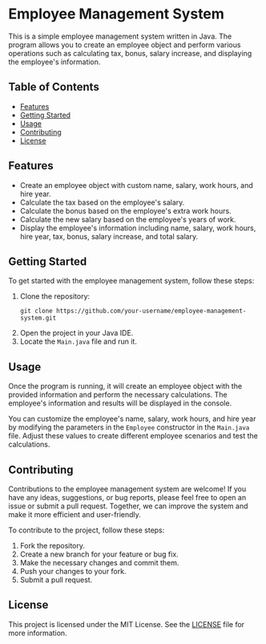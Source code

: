 <h1>Employee Management System</h1>

<p>This is a simple employee management system written in Java. The program allows you to create an employee object and perform various operations such as calculating tax, bonus, salary increase, and displaying the employee's information.</p>

<h2>Table of Contents</h2>
<ul>
  <li><a href="#features">Features</a></li>
  <li><a href="#getting-started">Getting Started</a></li>
  <li><a href="#usage">Usage</a></li>
  <li><a href="#contributing">Contributing</a></li>
  <li><a href="#license">License</a></li>
</ul>

<h2 id="features">Features</h2>

<ul>
  <li>Create an employee object with custom name, salary, work hours, and hire year.</li>
  <li>Calculate the tax based on the employee's salary.</li>
  <li>Calculate the bonus based on the employee's extra work hours.</li>
  <li>Calculate the new salary based on the employee's years of work.</li>
  <li>Display the employee's information including name, salary, work hours, hire year, tax, bonus, salary increase, and total salary.</li>
</ul>

<h2 id="getting-started">Getting Started</h2>

<p>To get started with the employee management system, follow these steps:</p>

<ol>
  <li>Clone the repository:</li>
  
  <pre><code>git clone https://github.com/your-username/employee-management-system.git</code></pre>
  
  <li>Open the project in your Java IDE.</li>
  <li>Locate the <code>Main.java</code> file and run it.</li>
</ol>

<h2 id="usage">Usage</h2>

<p>Once the program is running, it will create an employee object with the provided information and perform the necessary calculations. The employee's information and results will be displayed in the console.</p>

<p>You can customize the employee's name, salary, work hours, and hire year by modifying the parameters in the <code>Employee</code> constructor in the <code>Main.java</code> file. Adjust these values to create different employee scenarios and test the calculations.</p>

<h2 id="contributing">Contributing</h2>

<p>Contributions to the employee management system are welcome! If you have any ideas, suggestions, or bug reports, please feel free to open an issue or submit a pull request. Together, we can improve the system and make it more efficient and user-friendly.</p>

<p>To contribute to the project, follow these steps:</p>

<ol>
  <li>Fork the repository.</li>
  <li>Create a new branch for your feature or bug fix.</li>
  <li>Make the necessary changes and commit them.</li>
  <li>Push your changes to your fork.</li>
  <li>Submit a pull request.</li>
</ol>

<h2 id="license">License</h2>

<p>This project is licensed under the MIT License. See the <a href="LICENSE">LICENSE</a> file for more information.</p>
